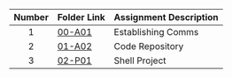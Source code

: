 |   Number   | Folder Link | Assignment Description |
| :---: | ----------- | ---------------------- |
|   1   | [00-A01](https://github.com/nitishkumar2306/5143-Opsys-102/tree/main/Assignments/00-A01)  |     Establishing Comms     |
|   2   | [01-A02](https://github.com/nitishkumar2306/5143-Opsys-102/tree/main/Assignments/01-A02)  |     Code Repository     |
|   3   | [02-P01](https://github.com/nitishkumar2306/5143-Opsys-102/tree/main/Assignments/02-P01)  |     Shell Project     |
